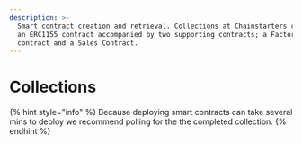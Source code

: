 ```yaml
---
description: >-
  Smart contract creation and retrieval. Collections at Chainstarters consist of
  an ERC1155 contract accompanied by two supporting contracts; a Factory
  contract and a Sales Contract.
---
```


# Collections



{% hint style="info" %}
Because deploying smart contracts can take several mins to deploy we recommend polling for the the completed collection.
{% endhint %}
